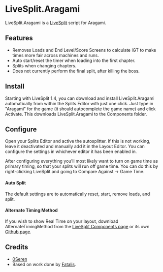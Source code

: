 LiveSplit.Aragami
=====================

LiveSplit.Aragami is a [LiveSplit](http://livesplit.org/) script for Aragami.

Features
--------
  * Removes Loads and End Level/Score Screens to calculate IGT to make times more fair across machines and runs.
  * Auto start/reset the timer when loading into the first chapter.
  * Splits when changing chapters.
  * Does not currently perform the final split, after killing the boss.

Install
-------
Starting with LiveSplit 1.4, you can download and install LiveSplit.Aragami automatically from within the Splits Editor with just one click. Just type in "Aragami" for the game (it should autocomplete the game name) and click Activate. This downloads LiveSplit.Aragami to the Components folder.

Configure
---------
Open your Splits Editor and active the autosplitter. If this is not working, leave it deactivated and manually add it in the Layout Editor. You can configure the settings in whichever editor it has been enabled in.

After configuring everything you'll most likely want to turn on game time as primary timing, so that your splits will run off game time. You can do this by right-clicking LiveSplit and going to Compare Against -> Game Time.

#### Auto Split
The default settings are to automatically reset, start, remove loads, and split.

#### Alternate Timing Method
If you wish to show Real Time on your layout, download AlternateTimingMethod from the [LiveSplit Components page](http://livesplit.org/components/) or its own [Github page](https://github.com/Dalet/LiveSplit.AlternateTimingMethod/releases).

Credits
-------
  * [0Seren](http://twitch.tv/0Seren)
  * Based on work done by [Fatalis](http://twitch.tv/fatalis_).
